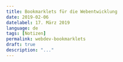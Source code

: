```yaml
---
title: Bookmarklets für die Webentwicklung
date: 2019-02-06
datelabel: 17. März 2019
language: de
tags: [Notizen]
permalink: webdev-bookmarklets
draft: true
description: "..."
---
```

